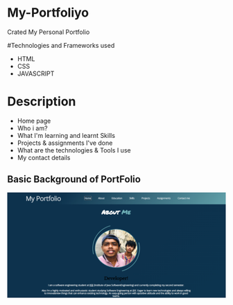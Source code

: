 # My-Portfoliyo
Crated My Personal Portfolio

#Technologies and Frameworks used

* HTML
* CSS
* JAVASCRIPT

# Description

* Home page
* Who i am?
* What I'm learning and learnt Skills
*  Projects & assignments I've done
* What are the technologies & Tools I use
* My contact details


## Basic Background of PortFolio
<img src="assets/img/Screenshot%20(280).png">

